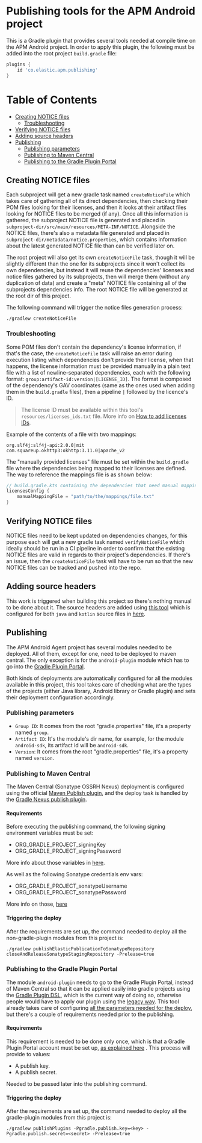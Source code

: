 # Publishing tools for the APM Android project

This is a Gradle plugin that provides several tools needed at compile time on the APM Android
project. In order to apply this plugin, the following must be added into the root
project `build.gradle` file:

```groovy
plugins {
    id 'co.elastic.apm.publishing'
}
```

Table of Contents
=================  

* [Creating NOTICE files](#creating-notice-files)
    * [Troubleshooting](#troubleshooting)
* [Verifying NOTICE files](#verifying-notice-files)
* [Adding source headers](#adding-source-headers)
* [Publishing](#publishing)
    * [Publishing parameters](#publishing-parameters)
    * [Publishing to Maven Central](#publishing-to-maven-central)
    * [Publishing to the Gradle Plugin Portal](#publishing-to-the-gradle-plugin-portal)

## Creating NOTICE files

Each subproject will get a new gradle task named `createNoticeFile` which takes care of gathering
all of its direct dependencies, then checking their POM files looking for their licenses, and then
it looks at their artifact files looking for NOTICE files to be merged (if any). Once all this
information is gathered, the subproject NOTICE file is generated and placed
in `subproject-dir/src/main/resources/META-INF/NOTICE`. Alongside the NOTICE files, there's also a
metadata file generated and placed in `subproject-dir/metadata/notice.properties`, which contains
information about the latest generated NOTICE file than can be verified later on.

The root project will also get its own `createNoticeFile` task, though it will be slightly different
than the one for its subprojects since it won't collect its own dependencies, but instead it will
reuse the dependencies' licenses and notice files gathered by its subprojects, then will merge
them (without any duplication of data) and create a "meta" NOTICE file containing all of the
subprojects dependencies info. The root NOTICE file will be generated at the root dir of this
project.

The following command will trigger the notice files generation process:

```text
./gradlew createNoticeFile
```

### Troubleshooting

Some POM files don't contain the dependency's license information, if that's the case,
the `createNoticeFile` task will raise an error during execution listing which dependencies don't
provide their license, when that happens, the license information must be provided manually in a
plain text file with a list of newline-separated dependencies, each with the following
format: `group:artifact-id:version|[LICENSE_ID]`. The format is composed of the dependency's GAV
coordinates (same as the ones used when adding them in the `build.gradle` files), then a
pipeline `|` followed by the licence's ID.

> The license ID must be available within this tool's `resources/licenses_ids.txt` file. More info on
> [How to add licenses IDs](docs/adding-license-ids.md).

Example of the contents of a file with two mappings:

```text
org.slf4j:slf4j-api:2.0.0|mit
com.squareup.okhttp3:okhttp:3.11.0|apache_v2
```

The "manually provided licenses" file must be set within the `build.gradle` file where the
dependencies being mapped to their licenses are defined. The way to reference the mappings file is
as shown below:

```groovy
// build.gradle.kts containing the dependencies that need manual mapping.
licensesConfig {
    manualMappingFile = "path/to/the/mappings/file.txt"
}
```

## Verifying NOTICE files

NOTICE files need to be kept updated on dependencies changes, for this purpose each will get a new
gradle task named `verifyNoticeFile` which ideally should be run in a CI pipeline in order to
confirm that the existing NOTICE files are valid in regards to their project's dependencies. If
there's an issue, then the `createNoticeFile` task will have to be run so that the new NOTICE files
can be tracked and pushed into the repo.

## Adding source headers

This work is triggered when building this project so there's nothing manual to be done about it. The
source headers are added using [this tool](https://github.com/diffplug/spotless) which is configured
for both `java` and `kotlin` source files
in [here](src/main/java/co/elastic/apm/compile/tools/sourceheader/subplugins).

## Publishing

The APM Android Agent project has several modules needed to be deployed. All of them, except for
one, need to be deployed to maven central. The only exception is for the `android-plugin` module
which has to go into the [Gradle Plugin Portal](https://plugins.gradle.org/).

Both kinds of deployments are automatically configured for all the modules available in this
project, this tool takes care of checking what are the types of the projects (either Java library,
Android library or Gradle plugin) and sets their deployment configuration accordingly.

### Publishing parameters

- `Group ID`: It comes from the root "gradle.properties" file, it's a property named `group`.
- `Artifact ID`: It's the module's dir name, for example, for the module `android-sdk`, its artifact
  id will be `android-sdk`.
- `Version`: It comes from the root "gradle.properties" file, it's a property named `version`.

### Publishing to Maven Central

The Maven Central (Sonatype OSSRH Nexus) deployment is configured using the
official [Maven Publish plugin](https://docs.gradle.org/current/userguide/publishing_maven.html),
and the deploy task is handled by
the [Gradle Nexus publish plugin](https://github.com/gradle-nexus/publish-plugin).

#### Requirements

Before executing the publishing command, the following signing environment variables must be set:

- ORG_GRADLE_PROJECT_signingKey
- ORG_GRADLE_PROJECT_signingPassword

More info about those variables
in [here](https://docs.gradle.org/current/userguide/signing_plugin.html#sec:in-memory-keys).

As well as the following Sonatype credentials env vars:

- ORG_GRADLE_PROJECT_sonatypeUsername
- ORG_GRADLE_PROJECT_sonatypePassword

More info on those, [here](https://github.com/gradle-nexus/publish-plugin)

#### Triggering the deploy

After the requirements are set up, the command needed to deploy all the non-gradle-plugin modules
from this project is:

```text
./gradlew publishElasticPublicationToSonatypeRepository closeAndReleaseSonatypeStagingRepository -Prelease=true
```

### Publishing to the Gradle Plugin Portal

The module `android-plugin` needs to go to the Gradle Plugin Portal, instead of Maven Central so
that it can be applied easily into gradle projects using
the [Gradle Plugin DSL](https://docs.gradle.org/current/userguide/plugins.html#sec:plugins_block),
which is the current way of doing so, otherwise people would have to apply our plugin using
the [legacy way](https://docs.gradle.org/current/userguide/plugins.html#sec:old_plugin_application).
This tool already takes care of configuring
[all the parameters needed for the deploy](https://plugins.gradle.org/docs/publish-plugin), but
there's a couple of requirements needed prior to the publishing.

#### Requirements

This requirement is needed to be done only once, which is that a Gradle Plugin Portal account must
be set up,
[as explained here](https://docs.gradle.org/7.4/userguide/publishing_gradle_plugins.html#create_an_account_on_the_gradle_plugin_portal)
. This process will provide to values:

- A publish key.
- A publish secret.

Needed to be passed later into the publishing command.

#### Triggering the deploy

After the requirements are set up, the command needed to deploy all the gradle-plugin modules from
this project is:

```text
./gradlew publishPlugins -Pgradle.publish.key=<key> -Pgradle.publish.secret=<secret> -Prelease=true
```